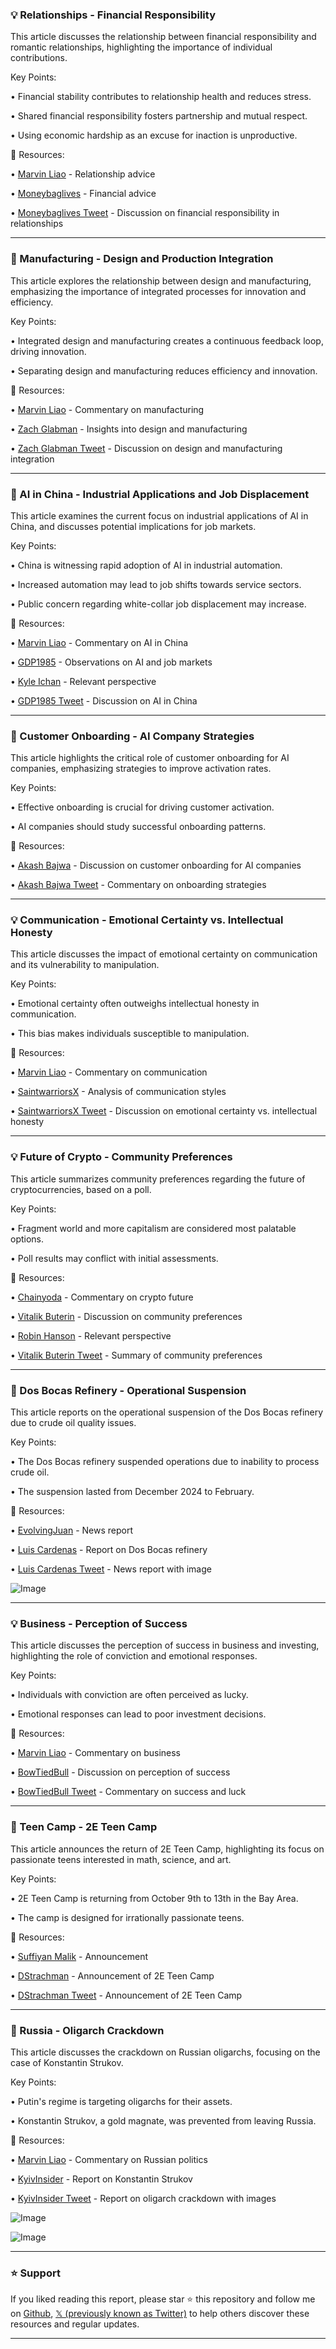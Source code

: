 ### 💡 Relationships - Financial Responsibility

This article discusses the relationship between financial responsibility and romantic relationships, highlighting the importance of individual contributions.

Key Points:

•  Financial stability contributes to relationship health and reduces stress.


•  Shared financial responsibility fosters partnership and mutual respect.


•  Using economic hardship as an excuse for inaction is unproductive.


🔗 Resources:

• [Marvin Liao](https://x.com/marvinliao) -  Relationship advice


• [Moneybaglives](https://x.com/Moneybaglives) - Financial advice


• [Moneybaglives Tweet](https://x.com/Moneybaglives/status/1942114917085036794) -  Discussion on financial responsibility in relationships



---

### 🤖 Manufacturing - Design and Production Integration

This article explores the relationship between design and manufacturing, emphasizing the importance of integrated processes for innovation and efficiency.

Key Points:

• Integrated design and manufacturing creates a continuous feedback loop, driving innovation.


• Separating design and manufacturing reduces efficiency and innovation.



🔗 Resources:

• [Marvin Liao](https://x.com/marvinliao) -  Commentary on manufacturing


• [Zach Glabman](https://x.com/zachglabman) - Insights into design and manufacturing


• [Zach Glabman Tweet](https://x.com/zachglabman/status/1941991045668979000) - Discussion on design and manufacturing integration


---

### 🤖 AI in China - Industrial Applications and Job Displacement

This article examines the current focus on industrial applications of AI in China, and discusses potential implications for job markets.

Key Points:

•  China is witnessing rapid adoption of AI in industrial automation.


•  Increased automation may lead to job shifts towards service sectors.


•  Public concern regarding white-collar job displacement may increase.


🔗 Resources:

• [Marvin Liao](https://x.com/marvinliao) - Commentary on AI in China


• [GDP1985](https://x.com/gdp1985) - Observations on AI and job markets


• [Kyle Ichan](https://x.com/kyleichan) - Relevant perspective


• [GDP1985 Tweet](https://x.com/gdp1985/status/1941993258542137369) - Discussion on AI in China



---

### 🚀 Customer Onboarding - AI Company Strategies

This article highlights the critical role of customer onboarding for AI companies, emphasizing strategies to improve activation rates.

Key Points:

• Effective onboarding is crucial for driving customer activation.


•  AI companies should study successful onboarding patterns.



🔗 Resources:

• [Akash Bajwa](https://x.com/AkashBajwa96) -  Discussion on customer onboarding for AI companies


• [Akash Bajwa Tweet](https://x.com/AkashBajwa96/status/1942129672101285943) - Commentary on onboarding strategies



---

### 💡 Communication - Emotional Certainty vs. Intellectual Honesty

This article discusses the impact of emotional certainty on communication and its vulnerability to manipulation.

Key Points:

• Emotional certainty often outweighs intellectual honesty in communication.


• This bias makes individuals susceptible to manipulation.



🔗 Resources:

• [Marvin Liao](https://x.com/marvinliao) -  Commentary on communication


• [SaintwarriorsX](https://x.com/saintwarriorsX) -  Analysis of communication styles


• [SaintwarriorsX Tweet](https://x.com/saintwarriorsX/status/1941949539986129138) - Discussion on emotional certainty vs. intellectual honesty



---

### 💡 Future of Crypto - Community Preferences

This article summarizes community preferences regarding the future of cryptocurrencies, based on a poll.

Key Points:

• Fragment world and more capitalism are considered most palatable options.


• Poll results may conflict with initial assessments.


🔗 Resources:

• [Chainyoda](https://x.com/chainyoda) -  Commentary on crypto future


• [Vitalik Buterin](https://x.com/VitalikButerin) - Discussion on community preferences


• [Robin Hanson](https://x.com/robinhanson) - Relevant perspective


• [Vitalik Buterin Tweet](https://x.com/VitalikButerin/status/1942102846280749127) -  Summary of community preferences



---

### 🤖 Dos Bocas Refinery - Operational Suspension

This article reports on the operational suspension of the Dos Bocas refinery due to crude oil quality issues.

Key Points:

•  The Dos Bocas refinery suspended operations due to inability to process crude oil.


•  The suspension lasted from December 2024 to February.



🔗 Resources:

• [EvolvingJuan](https://x.com/EvolvingJuan) - News report


• [Luis Cardenas](https://x.com/LuisCardenasMx) -  Report on Dos Bocas refinery


• [Luis Cardenas Tweet](https://x.com/LuisCardenasMx/status/1941628395751866817) - News report with image


![Image](https://pbs.twimg.com/media/GvIMvCWWgAEaXQJ?format=jpg&name=small)


---

### 💡 Business - Perception of Success

This article discusses the perception of success in business and investing, highlighting the role of conviction and emotional responses.

Key Points:

• Individuals with conviction are often perceived as lucky.


• Emotional responses can lead to poor investment decisions.



🔗 Resources:

• [Marvin Liao](https://x.com/marvinliao) -  Commentary on business


• [BowTiedBull](https://x.com/BowTiedBull) -  Discussion on perception of success


• [BowTiedBull Tweet](https://x.com/BowTiedBull/status/1941929151243657596) -  Commentary on success and luck



---

### 🚀 Teen Camp - 2E Teen Camp

This article announces the return of 2E Teen Camp, highlighting its focus on passionate teens interested in math, science, and art.

Key Points:

• 2E Teen Camp is returning from October 9th to 13th in the Bay Area.


• The camp is designed for irrationally passionate teens.


🔗 Resources:

• [Suffiyan Malik](https://x.com/suffiyanmalikk) - Announcement


• [DStrachman](https://x.com/DStrachman) -  Announcement of 2E Teen Camp


• [DStrachman Tweet](https://x.com/DStrachman/status/1941988468655091875) -  Announcement of 2E Teen Camp



---

### 🤖 Russia - Oligarch Crackdown

This article discusses the crackdown on Russian oligarchs, focusing on the case of Konstantin Strukov.

Key Points:

•  Putin's regime is targeting oligarchs for their assets.


• Konstantin Strukov, a gold magnate, was prevented from leaving Russia.



🔗 Resources:

• [Marvin Liao](https://x.com/marvinliao) -  Commentary on Russian politics


• [KyivInsider](https://x.com/KyivInsider) - Report on Konstantin Strukov


• [KyivInsider Tweet](https://x.com/KyivInsider/status/1942083845127291055) - Report on oligarch crackdown with images


![Image](https://pbs.twimg.com/media/GvOq9xmXkAAzL0E?format=jpg&name=small)


![Image](https://pbs.twimg.com/media/GvOq9zNWgAAycSb?format=jpg&name=small)


---

### ⭐️ Support

If you liked reading this report, please star ⭐️ this repository and follow me on [Github](https://github.com/Drix10), [𝕏 (previously known as Twitter)](https://x.com/DRIX_10_) to help others discover these resources and regular updates.

---